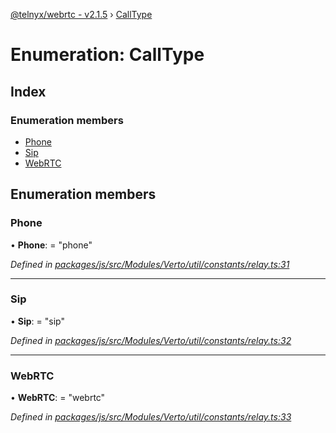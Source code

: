 [@telnyx/webrtc - v2.1.5](../README.md) › [CallType](calltype.md)

# Enumeration: CallType

## Index

### Enumeration members

* [Phone](calltype.md#phone)
* [Sip](calltype.md#sip)
* [WebRTC](calltype.md#webrtc)

## Enumeration members

###  Phone

• **Phone**: = "phone"

*Defined in [packages/js/src/Modules/Verto/util/constants/relay.ts:31](https://github.com/team-telnyx/webrtc/blob/4f15142/packages/js/src/Modules/Verto/util/constants/relay.ts#L31)*

___

###  Sip

• **Sip**: = "sip"

*Defined in [packages/js/src/Modules/Verto/util/constants/relay.ts:32](https://github.com/team-telnyx/webrtc/blob/4f15142/packages/js/src/Modules/Verto/util/constants/relay.ts#L32)*

___

###  WebRTC

• **WebRTC**: = "webrtc"

*Defined in [packages/js/src/Modules/Verto/util/constants/relay.ts:33](https://github.com/team-telnyx/webrtc/blob/4f15142/packages/js/src/Modules/Verto/util/constants/relay.ts#L33)*
